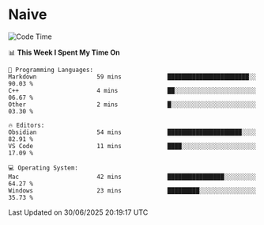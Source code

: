 # Naive
<!-- ## 日拱一卒，功不唐捐 -->
<!-- [![GitHub Streak](https://streak-stats.demolab.com/?user=XiaoXKKK)](https://git.io/streak-stats) -->
<!--START_SECTION:waka-->
![Code Time](http://img.shields.io/badge/Code%20Time-415%20hrs%2022%20mins-blue)

📊 **This Week I Spent My Time On** 

```text
💬 Programming Languages: 
Markdown                 59 mins             ███████████████████████░░   90.03 % 
C++                      4 mins              ██░░░░░░░░░░░░░░░░░░░░░░░   06.67 % 
Other                    2 mins              █░░░░░░░░░░░░░░░░░░░░░░░░   03.30 % 

🔥 Editors: 
Obsidian                 54 mins             █████████████████████░░░░   82.91 % 
VS Code                  11 mins             ████░░░░░░░░░░░░░░░░░░░░░   17.09 % 

💻 Operating System: 
Mac                      42 mins             ████████████████░░░░░░░░░   64.27 % 
Windows                  23 mins             █████████░░░░░░░░░░░░░░░░   35.73 % 
```


 Last Updated on 30/06/2025 20:19:17 UTC
<!--END_SECTION:waka-->
